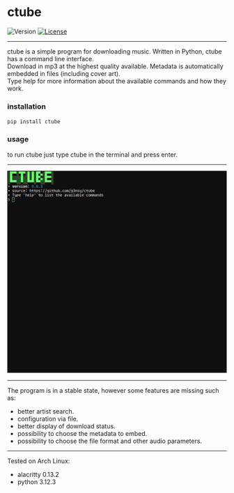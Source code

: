 # ctube
![Version](https://img.shields.io/badge/version-0.1.4-blue)
[![License](https://img.shields.io/badge/License-MIT-blue.svg)](https://en.wikipedia.org/wiki/MIT_License)

---
ctube is a simple program for downloading music. Written in Python, ctube has a command line interface.\
Download in mp3 at the highest quality available. Metadata is automatically embedded in files (including cover art).\
Type help for more information about the available commands and how they work.

### installation
```shell
pip install ctube
```

### usage
to run ctube just type ctube in the terminal and press enter.

---
<p align="center">
    <img src=".github/ctube.gif" alt="ctube.gif">
</p>

---

The program is in a stable state, however some features are missing such as:
- better artist search.
- configuration via file.
- better display of download status.
- possibility to choose the metadata to embed.
- possibility to choose the file format and other audio parameters.

---
Tested on Arch Linux:
- alacritty 0.13.2
- python 3.12.3

